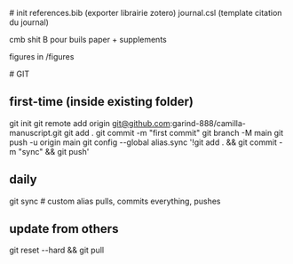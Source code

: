 # init
references.bib (exporter librairie zotero)
journal.csl (template citation du journal)

cmb shit B pour buils paper + supplements

figures in /figures

# GIT
## first-time (inside existing folder)
git init
git remote add origin git@github.com:garind-888/camilla-manuscript.git
git add .
git commit -m "first commit"
git branch -M main
git push -u origin main
git config --global alias.sync '!git add . && git commit -m "sync" && git push'

## daily
git sync      # custom alias pulls, commits everything, pushes

## update from others
git reset --hard && git pull




